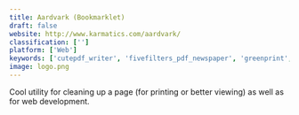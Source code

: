 ```yaml
---
title: Aardvark (Bookmarklet)
draft: false 
website: http://www.karmatics.com/aardvark/
classification: ['']
platform: ['Web']
keywords: ['cutepdf_writer', 'fivefilters_pdf_newspaper', 'greenprint', 'print_what_you_like', 'the_printliminator']
image: logo.png
---
```

Cool utility for cleaning up a page (for printing or better viewing) as well as for web development.